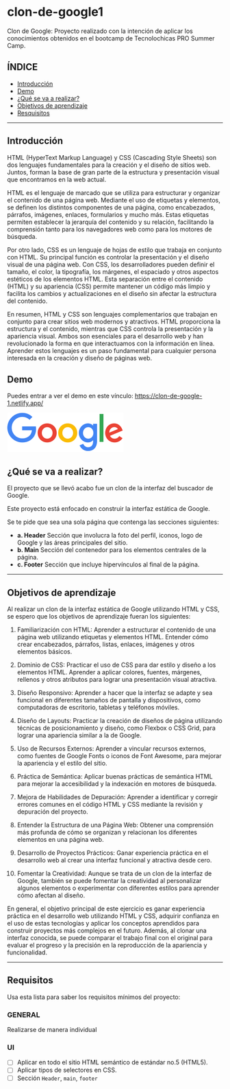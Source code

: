 # clon-de-google1
Clon de Google: Proyecto realizado con la intención de aplicar los conocimientos obtenidos en el bootcamp de Tecnolochicas PRO Summer Camp.

## ÍNDICE
* [Introducción](https://github.com/JaydyBernal/clon-de-google1/tree/main#1-intro)
* [Demo](https://github.com/JaydyBernal/clon-de-google1/treee/main#2-demo)
* [¿Qué se va a realizar?](https://github.com/JaydyBernal/clon-de-google1/tree/main#3-que-se-va-a-realizar)
* [Objetivos de aprendizaje](https://github.com/JaydyBernal/clon-de-google1/tree/main#4-objetivos-de-aprendezaje)
* [Resquisitos](https://github.com/JaydyBernal/clon-de-google1/tree/main#5-requisitos)

****
  
## Introducción

HTML (HyperText Markup Language) y CSS (Cascading Style Sheets) son dos lenguajes fundamentales para la creación y el diseño de sitios web. Juntos, forman la base de gran parte de la estructura y presentación visual que encontramos en la web actual.

HTML es el lenguaje de marcado que se utiliza para estructurar y organizar el contenido de una página web. Mediante el uso de etiquetas y elementos, se definen los distintos componentes de una página, como encabezados, párrafos, imágenes, enlaces, formularios y mucho más. Estas etiquetas permiten establecer la jerarquía del contenido y su relación, facilitando la comprensión tanto para los navegadores web como para los motores de búsqueda.

Por otro lado, CSS es un lenguaje de hojas de estilo que trabaja en conjunto con HTML. Su principal función es controlar la presentación y el diseño visual de una página web. Con CSS, los desarrolladores pueden definir el tamaño, el color, la tipografía, los márgenes, el espaciado y otros aspectos estéticos de los elementos HTML. Esta separación entre el contenido (HTML) y su apariencia (CSS) permite mantener un código más limpio y facilita los cambios y actualizaciones en el diseño sin afectar la estructura del contenido.

En resumen, HTML y CSS son lenguajes complementarios que trabajan en conjunto para crear sitios web modernos y atractivos. HTML proporciona la estructura y el contenido, mientras que CSS controla la presentación y la apariencia visual. Ambos son esenciales para el desarrollo web y han revolucionado la forma en que interactuamos con la información en línea. Aprender estos lenguajes es un paso fundamental para cualquier persona interesada en la creación y diseño de páginas web.


## Demo
Puedes entrar a ver el demo en este vínculo: https://clon-de-google-1.netlify.app/

![imagen](imagenes/googlelogo_color_272x92dp.png)


## ¿Qué se va a realizar?
El proyecto que se llevó acabo fue un clon de la interfaz del buscador de Google.

Este proyecto está enfocado en construir la interfaz estática de Google.

Se te pide que sea una sola página que contenga las secciones siguientes:
  - **a. Header**
    Sección que involucra la foto del perfil, iconos, logo de Google y las áreas principales del sitio.
  - **b. Main**
    Sección del contenedor para los elementos centrales de la página. 
  - **c. Footer**
    Sección que incluye hipervínculos al final de la página.

****


## Objetivos de aprendizaje

Al realizar un clon de la interfaz estática de Google utilizando HTML y CSS, se espero que los objetivos de aprendizaje fueran los siguientes:

1. Familiarización con HTML: Aprender a estructurar el contenido de una página web utilizando etiquetas y elementos HTML. Entender cómo crear encabezados, párrafos, listas, enlaces, imágenes y otros elementos básicos.

2. Dominio de CSS: Practicar el uso de CSS para dar estilo y diseño a los elementos HTML. Aprender a aplicar colores, fuentes, márgenes, rellenos y otros atributos para lograr una presentación visual atractiva.

3. Diseño Responsivo: Aprender a hacer que la interfaz se adapte y sea funcional en diferentes tamaños de pantalla y dispositivos, como computadoras de escritorio, tabletas y teléfonos móviles.

4. Diseño de Layouts: Practicar la creación de diseños de página utilizando técnicas de posicionamiento y diseño, como Flexbox o CSS Grid, para lograr una apariencia similar a la de Google.

5. Uso de Recursos Externos: Aprender a vincular recursos externos, como fuentes de Google Fonts o iconos de Font Awesome, para mejorar la apariencia y el estilo del sitio.

6. Práctica de Semántica: Aplicar buenas prácticas de semántica HTML para mejorar la accesibilidad y la indexación en motores de búsqueda.

7. Mejora de Habilidades de Depuración: Aprender a identificar y corregir errores comunes en el código HTML y CSS mediante la revisión y depuración del proyecto.

8. Entender la Estructura de una Página Web: Obtener una comprensión más profunda de cómo se organizan y relacionan los diferentes elementos en una página web.

9. Desarrollo de Proyectos Prácticos: Ganar experiencia práctica en el desarrollo web al crear una interfaz funcional y atractiva desde cero.

10. Fomentar la Creatividad: Aunque se trata de un clon de la interfaz de Google, también se puede fomentar la creatividad al personalizar algunos elementos o experimentar con diferentes estilos para aprender cómo afectan al diseño.

En general, el objetivo principal de este ejercicio es ganar experiencia práctica en el desarrollo web utilizando HTML y CSS, adquirir confianza en el uso de estas tecnologías y aplicar los conceptos aprendidos para construir proyectos más complejos en el futuro. Además, al clonar una interfaz conocida, se puede comparar el trabajo final con el original para evaluar el progreso y la precisión en la reproducción de la apariencia y funcionalidad.
****

## Requisitos

Usa esta lista para saber los requisitos mínimos del proyecto:

### GENERAL

Realizarse de manera individual

### UI
- [ ] Aplicar en todo el sitio HTML semántico de estándar no.5 (HTML5).
- [ ] Aplicar tipos de selectores en CSS.
- [ ] Sección `Header`, `main`, `footer`
